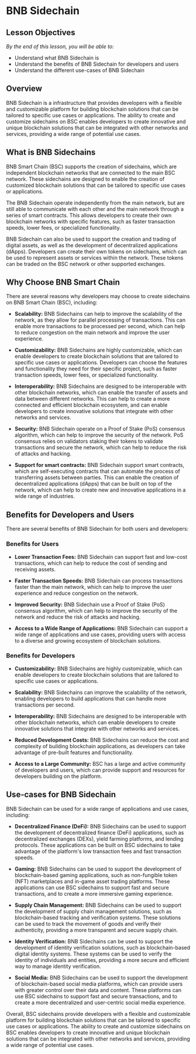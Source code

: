 # BNB Sidechain

## Lesson Objectives 
*By the end of this lesson, you will be able to:*

- Understand what BNB Sidechain is 
- Understand the benefits of BNB Sidechain for developers and users
- Understand the different use-cases of BNB Sidechain

## Overview
BNB Sidechain is a infrastructure that provides developers with a flexible and customizable platform for building blockchain solutions that can be tailored to specific use cases or applications. The ability to create and customize sidechains on BSC enables developers to create innovative and unique blockchain solutions that can be integrated with other networks and services, providing a wide range of potential use cases.

## What is BNB Sidechains
BNB Smart Chain (BSC) supports the creation of sidechains, which are independent blockchain networks that are connected to the main BSC network. These sidechains are designed to enable the creation of customized blockchain solutions that can be tailored to specific use cases or applications.

The BNB Sidechain operate independently from the main network, but are still able to communicate with each other and the main network through a series of smart contracts. This allows developers to create their own blockchain networks with specific features, such as faster transaction speeds, lower fees, or specialized functionality.

BNB Sidechain can also be used to support the creation and trading of digital assets, as well as the development of decentralized applications (dApps). Developers can create their own tokens on sidechains, which can be used to represent assets or services within the network. These tokens can be traded on the BSC network or other supported exchanges.

## Why Choose BNB Smart Chain
There are several reasons why developers may choose to create sidechains on BNB Smart Chain (BSC), including:

* **Scalability:** BNB Sidechains can help to improve the scalability of the network, as they allow for parallel processing of transactions. This can enable more transactions to be processed per second, which can help to reduce congestion on the main network and improve the user experience.

* **Customizability:** BNB Sidechains are highly customizable, which can enable developers to create blockchain solutions that are tailored to specific use cases or applications. Developers can choose the features and functionality they need for their specific project, such as faster transaction speeds, lower fees, or specialized functionality.

* **Interoperability:** BNB Sidechains are designed to be interoperable with other blockchain networks, which can enable the transfer of assets and data between different networks. This can help to create a more connected and efficient blockchain ecosystem, and can enable developers to create innovative solutions that integrate with other networks and services.

* **Security:** BNB Sidechain operate on a Proof of Stake (PoS) consensus algorithm, which can help to improve the security of the network. PoS consensus relies on validators staking their tokens to validate transactions and secure the network, which can help to reduce the risk of attacks and hacking.

* **Support for smart contracts:** BNB Sidechain support smart contracts, which are self-executing contracts that can automate the process of transferring assets between parties. This can enable the creation of decentralized applications (dApps) that can be built on top of the network, which can help to create new and innovative applications in a wide range of industries.

## Benefits for Developers and Users 

There are several benefits of BNB Sidechain for both users and developers:

### Benefits for Users

* **Lower Transaction Fees:** BNB Sidechain can support fast and low-cost transactions, which can help to reduce the cost of sending and receiving assets.

* **Faster Transaction Speeds:** BNB Sidechain can process transactions faster than the main network, which can help to improve the user experience and reduce congestion on the network.

* **Improved Security:** BNB Sidechain use a Proof of Stake (PoS) consensus algorithm, which can help to improve the security of the network and reduce the risk of attacks and hacking.

* **Access to a Wide Range of Applications:** BNB Sidechain can support a wide range of applications and use cases, providing users with access to a diverse and growing ecosystem of blockchain solutions.

### Benefits for Developers

* **Customizability:** BNB Sidechains are highly customizable, which can enable developers to create blockchain solutions that are tailored to specific use cases or applications.

* **Scalability:** BNB Sidechains can improve the scalability of the network, enabling developers to build applications that can handle more transactions per second.

* **Interoperability:** BNB Sidechains are designed to be interoperable with other blockchain networks, which can enable developers to create innovative solutions that integrate with other networks and services.

* **Reduced Development Costs:** BNB Sidechains can reduce the cost and complexity of building blockchain applications, as developers can take advantage of pre-built features and functionality.

* **Access to a Large Community:** BSC has a large and active community of developers and users, which can provide support and resources for developers building on the platform.

## Use-cases for BNB Sidechain
BNB Sidechain can be used for a wide range of applications and use cases, including:

* **Decentralized Finance (DeFi):** BNB Sidechains can be used to support the development of decentralized finance (DeFi) applications, such as decentralized exchanges (DEXs), yield farming platforms, and lending protocols. These applications can be built on BSC sidechains to take advantage of the platform's low transaction fees and fast transaction speeds.

* **Gaming:** BNB Sidechains can be used to support the development of blockchain-based gaming applications, such as non-fungible token (NFT) marketplaces and in-game asset trading platforms. These applications can use BSC sidechains to support fast and secure transactions, and to create a more immersive gaming experience.

* **Supply Chain Management:** BNB Sidechains can be used to support the development of supply chain management solutions, such as blockchain-based tracking and verification systems. These solutions can be used to track the movement of goods and verify their authenticity, providing a more transparent and secure supply chain.

* **Identity Verification:** BNB Sidechains can be used to support the development of identity verification solutions, such as blockchain-based digital identity systems. These systems can be used to verify the identity of individuals and entities, providing a more secure and efficient way to manage identity verification.

* **Social Media:** BNB Sidechains can be used to support the development of blockchain-based social media platforms, which can provide users with greater control over their data and content. These platforms can use BSC sidechains to support fast and secure transactions, and to create a more decentralized and user-centric social media experience.

Overall, BSC sidechains provide developers with a flexible and customizable platform for building blockchain solutions that can be tailored to specific use cases or applications. The ability to create and customize sidechains on BSC enables developers to create innovative and unique blockchain solutions that can be integrated with other networks and services, providing a wide range of potential use cases.